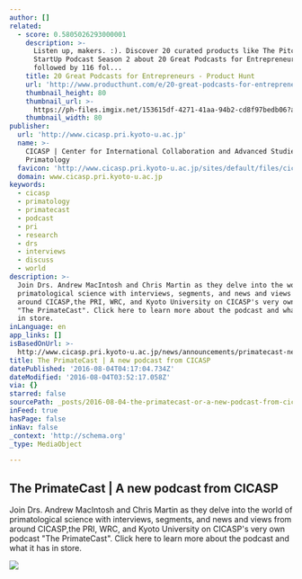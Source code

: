```yaml
---
author: []
related:
  - score: 0.5805026293000001
    description: >-
      Listen up, makers. :). Discover 20 curated products like The Pitch and
      StartUp Podcast Season 2 about 20 Great Podcasts for Entrepreneurs
      followed by 116 fol...
    title: 20 Great Podcasts for Entrepreneurs - Product Hunt
    url: 'http://www.producthunt.com/e/20-great-podcasts-for-entrepreneurs'
    thumbnail_height: 80
    thumbnail_url: >-
      https://ph-files.imgix.net/153615df-4271-41aa-94b2-cd8f97bedb06?auto=format&fit=crop&h=80&w=80&codec=mozjpeg&cs=strip
    thumbnail_width: 80
publisher:
  url: 'http://www.cicasp.pri.kyoto-u.ac.jp'
  name: >-
    CICASP | Center for International Collaboration and Advanced Studies in
    Primatology
  favicon: 'http://www.cicasp.pri.kyoto-u.ac.jp/sites/default/files/cicasp_favicon.ico'
  domain: www.cicasp.pri.kyoto-u.ac.jp
keywords:
  - cicasp
  - primatology
  - primatecast
  - podcast
  - pri
  - research
  - drs
  - interviews
  - discuss
  - world
description: >-
  Join Drs. Andrew MacIntosh and Chris Martin as they delve into the world of
  primatological science with interviews, segments, and news and views from
  around CICASP,the PRI, WRC, and Kyoto University on CICASP's very own podcast
  "The PrimateCast". Click here to learn more about the podcast and what it has
  in store.
inLanguage: en
app_links: []
isBasedOnUrl: >-
  http://www.cicasp.pri.kyoto-u.ac.jp/news/announcements/primatecast-new-podcast-cicasp
title: The PrimateCast | A new podcast from CICASP
datePublished: '2016-08-04T04:17:04.734Z'
dateModified: '2016-08-04T03:52:17.058Z'
via: {}
starred: false
sourcePath: _posts/2016-08-04-the-primatecast-or-a-new-podcast-from-cicasp.md
inFeed: true
hasPage: false
inNav: false
_context: 'http://schema.org'
_type: MediaObject

---
```

<article style=""><h1>The PrimateCast | A new podcast from CICASP</h1><p>Join Drs. Andrew MacIntosh and Chris Martin as they delve into the world of primatological science with interviews, segments, and news and views from around CICASP,the PRI, WRC, and Kyoto University on CICASP's very own podcast "The PrimateCast". Click here to learn more about the podcast and what it has in store.</p><img src="http://www.cicasp.pri.kyoto-u.ac.jp/sites/default/files/news/l1000811.jpg" /></article>